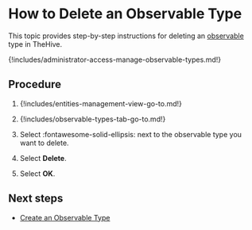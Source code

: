 # How to Delete an Observable Type

This topic provides step-by-step instructions for deleting an [observable](../../user-guides/analyst-corner/cases/observables/about-observables.md) type in TheHive.

{!includes/administrator-access-manage-observable-types.md!}

<h2>Procedure</h2>

1. {!includes/entities-management-view-go-to.md!}

2. {!includes/observable-types-tab-go-to.md!}

3. Select :fontawesome-solid-ellipsis: next to the observable type you want to delete.

4. Select **Delete**.

5. Select **OK**.

<h2>Next steps</h2>

* [Create an Observable Type](create-an-observable-type.md)

